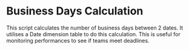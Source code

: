 # Business Days Calculation

This script calculates the number of business days between 2 dates. It utilises a Date dimension table to do this calculation. 
This is useful for monitoring performances to see if teams meet deadlines.
